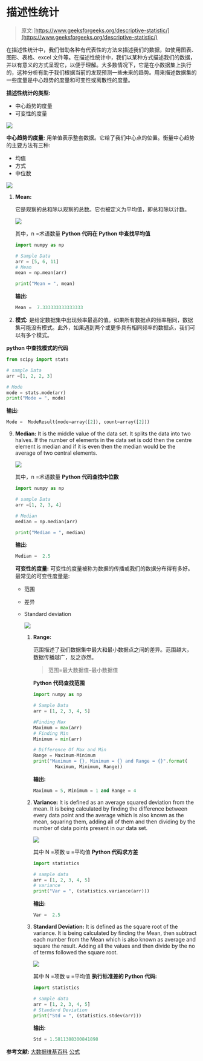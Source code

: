 # 描述性统计

> 原文:[https://www.geeksforgeeks.org/descriptive-statistic/](https://www.geeksforgeeks.org/descriptive-statistic/)

在描述性统计中，我们借助各种有代表性的方法来描述我们的数据，如使用图表、图形、表格、excel 文件等。在描述性统计中，我们以某种方式描述我们的数据，并以有意义的方式呈现它，以便于理解。大多数情况下，它是在小数据集上执行的，这种分析有助于我们根据当前的发现预测一些未来的趋势。用来描述数据集的一些度量是中心趋势的度量和可变性或离散性的度量。

**描述性统计的类型:**

*   中心趋势的度量
*   可变性的度量

![](img/70ff716040446f388049b21f98533561.png)

**中心趋势的度量:**
用单值表示整套数据。它给了我们中心点的位置。衡量中心趋势的主要方法有三种:

*   均值
*   方式
*   中位数

![](img/ac1ac1f2ef48a108c22a76ae841855a8.png)

1.  **Mean:**

    它是观察的总和除以观察的总数。它也被定义为平均值，即总和除以计数。

    ![](img/732324b34f649d5d490a32f75b08d7f1.png)

    其中，n =术语数量
    **Python 代码在 Python 中查找平均值**

    ```py
    import numpy as np

    # Sample Data
    arr = [5, 6, 11]      
    # Mean
    mean = np.mean(arr)      

    print("Mean = ", mean)
    ```

    **输出:**

    ```py
    Mean =  7.333333333333333

    ```

2.  **模式:**
    是给定数据集中出现频率最高的值。如果所有数据点的频率相同，数据集可能没有模式。此外，如果遇到两个或更多具有相同频率的数据点，我们可以有多个模式。

**python 中查找模式的代码**

```py
from scipy import stats

# sample Data
arr =[1, 2, 2, 3]     

# Mode
mode = stats.mode(arr)      
print("Mode = ", mode)
```

**输出:**

```py
Mode =  ModeResult(mode=array([2]), count=array([2]))
```

9.  **Median:**
    It is the middle value of the data set. It splits the data into two halves. If the number of elements in the data set is odd then the centre element is median and if it is even then the median would be the average of two central elements.

    ![](img/be229833c43596555413d1938e594d0c.png)

    其中，n =术语数量
    **Python 代码查找中位数**

    ```py
    import numpy as np

    # sample Data
    arr =[1, 2, 3, 4]    

    # Median
    median = np.median(arr)   

    print("Median = ", median)
    ```

    **输出:**

    ```py
    Median =  2.5

    ```

    **可变性的度量:**
    可变性的度量被称为数据的传播或我们的数据分布得有多好。最常见的可变性度量是:

    *   范围
    *   差异
    *   Standard deviation

        ![](img/4c1b55744d942f322145eb4387f5f0b7.png)

        1.  **Range:**

            范围描述了我们数据集中最大和最小数据点之间的差异。范围越大，数据传播越广，反之亦然。

            > 范围=最大数据值–最小数据值

            **Python 代码查找范围**

            ```py
            import numpy as np

            # Sample Data
            arr = [1, 2, 3, 4, 5]     

            #Finding Max
            Maximum = max(arr)          
            # Finding Min 
            Minimum = min(arr) 

            # Difference Of Max and Min          
            Range = Maximum-Minimum     
            print("Maximum = {}, Minimum = {} and Range = {}".format(
                    Maximum, Minimum, Range))
            ```

            **输出:**

            ```py
            Maximum = 5, Minimum = 1 and Range = 4
            ```

        2.  **Variance:**
            It is defined as an average squared deviation from the mean. It is being calculated by finding the difference between every data point and the average which is also known as the mean, squaring them, adding all of them and then dividing by the number of data points present in our data set.

            ![](img/8d049bffc06cddc0441ff6fd4ef3982b.png)

            其中 N =项数
            u =平均值
            **Python 代码求方差**

            ```py
            import statistics 

            # sample data 
            arr = [1, 2, 3, 4, 5]     
            # variance
            print("Var = ", (statistics.variance(arr)))     
            ```

            **输出:**

            ```py
            Var =  2.5
            ```

        3.  **Standard Deviation:**
            It is defined as the square root of the variance. It is being calculated by finding the Mean, then subtract each number from the Mean which is also known as average and square the result. Adding all the values and then divide by the no of terms followed the square root.

            ![](img/289a248d31ed2656bb0b78401ebff673.png)

            其中 N =项数
            u =平均值
            **执行标准差的 Python 代码:**

            ```py
            import statistics 

            # sample data 
            arr = [1, 2, 3, 4, 5]     
            # Standard Deviation
            print("Std = ", (statistics.stdev(arr)))    
            ```

            **输出:**

            ```py
            Std = 1.5811388300841898
            ```

**参考文献:**
[大数据维基百科](https://en.wikipedia.org/wiki/Big_data)
[公式](https://www.mathsduck.co.uk/)
